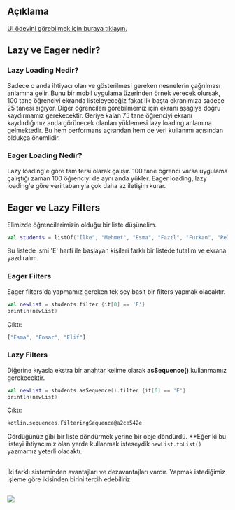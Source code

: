 ## Açıklama
[UI ödevini görebilmek için buraya tıklayın.](https://github.com/FMSSBilisimAndroid/furkan-balci/tree/main/week-2/ui)

## Lazy ve Eager nedir?

### Lazy Loading Nedir?
Sadece o anda ihtiyacı olan ve gösterilmesi gereken nesnelerin çağrılması anlamına gelir. Bunu bir mobil uygulama üzerinden örnek verecek olursak, 100 tane öğrenciyi ekranda listeleyeceğiz fakat ilk başta ekranımıza sadece 25 tanesi sığıyor. Diğer öğrencileri görebilmemiz için ekranı aşağıya doğru kaydırmamız gerekecektir. Geriye kalan 75 tane öğrenciyi ekranı kaydırdığımız anda görünecek olanları yüklemesi lazy loading anlamına gelmektedir. Bu hem performans açısından hem de veri kullanımı açısından oldukça önemlidir.

### Eager Loading Nedir?
Lazy loading'e göre tam tersi olarak çalışır. 100 tane öğrenci varsa uygulama çalıştığı zaman 100 öğrenciyi de aynı anda yükler. Eager loading, lazy loading'e göre veri tabanıyla çok daha az iletişim kurar.

## Eager ve Lazy Filters

Elimizde öğrencilerimizin olduğu bir liste düşünelim.
```kotlin
val students = listOf("İlke", "Mehmet", "Esma", "Fazıl", "Furkan", "Pelin", "Ensar", "Elif")
```
Bu listede ismi 'E' harfi ile başlayan kişileri farklı bir listede tutalım ve ekrana yazdıralım.

### Eager Filters
Eager filters'da yapmamız gereken tek şey basit bir filters yapmak olacaktır.
```kotlin
val newList = students.filter {it[0] == 'E'}
println(newList)
```
Çıktı: 
```bash
["Esma", "Ensar", "Elif"]
```

### Lazy Filters
Diğerine kıyasla ekstra bir anahtar kelime olarak **asSequence()** kullanmamız gerekecektir.
```kotlin
val newList = students.asSequence().filter {it[0] == 'E'}
println(newList)
```
Çıktı:
```bash
kotlin.sequences.FilteringSequence@a2ce542e
```
Gördüğünüz gibi bir liste döndürmek yerine bir obje döndürdü. **Eğer ki bu listeyi ihtiyacımız olan yerde kullanmak isteseydik ```newList.toList()``` yazmamız yeterli olacaktı.

##
İki farklı sisteminden avantajları ve dezavantajları vardır. Yapmak istediğimiz işleme göre ikisinden birini tercih edebiliriz. 

## 
![](https://ottball.com/content/images/2020/06/image-5-min.png)
